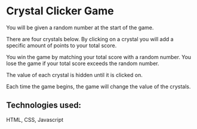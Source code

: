 # Crystal Clicker Game
You will be given a random number at the start of the game.  

There are four crystals below.  By clicking on a crystal you will add a specific amount of points to your total score.

You win the game by matching your total score with a random number.  You lose the game if your total score exceeds the random number.

The value of each crystal is hidden until it is clicked on.

Each time the game begins, the game will change the value of the crystals.

## Technologies used:
HTML, CSS, Javascript
